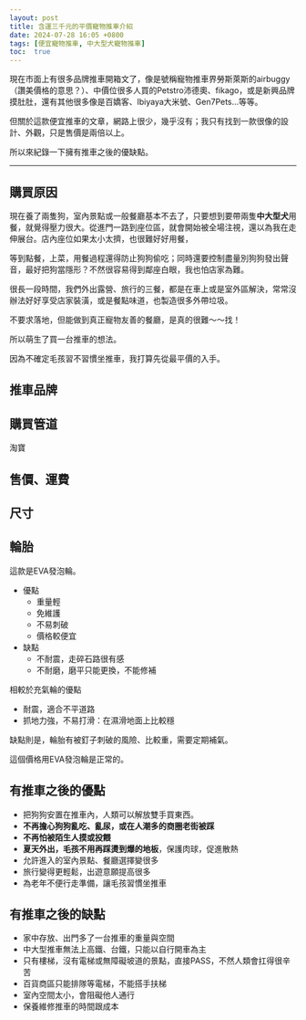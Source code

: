 ```yaml
---
layout: post
title: 含運三千元的平價寵物推車介紹
date: 2024-07-28 16:05 +0800
tags: [便宜寵物推車, 中大型犬寵物推車]
toc:  true
---
```


現在市面上有很多品牌推車開箱文了，像是號稱寵物推車界勞斯萊斯的airbuggy（讚美價格的意思？）、中價位很多人買的Petstro沛德奧、fikago，或是新興品牌摸肚肚，還有其他很多像是百嬌客、Ibiyaya大米號、Gen7Pets...等等。

但關於這款便宜推車的文章，網路上很少，幾乎沒有；我只有找到一款很像的設計、外觀，只是售價是兩倍以上。

所以來紀錄一下擁有推車之後的優缺點。

---

## 購買原因

現在養了兩隻狗，室內景點或一般餐廳基本不去了，只要想到要帶兩隻**中大型犬**用餐，就覺得壓力很大。從進門一路到座位區，就會開始被全場注視，還以為我在走伸展台。店內座位如果太小太擠，也很難好好用餐，  

等到點餐，上菜，用餐過程還得防止狗狗偷吃；同時還要控制盡量別狗狗發出聲音，最好把狗當隱形？不然很容易得到鄰座白眼，我也怕店家為難。

很長一段時間，我們外出露營、旅行的三餐，都是在車上或是室外區解決，常常沒辦法好好享受店家裝潢，或是餐點味道，也製造很多外帶垃圾。  

不要求落地，但能做到真正寵物友善的餐廳，是真的很難～～找！  

所以萌生了買一台推車的想法。

因為不確定毛孩習不習慣坐推車，我打算先從最平價的入手。





 

## 推車品牌


## 購買管道
淘寶

## 售價、運費


## 尺寸

## 輪胎
這款是EVA發泡輪。

 + 優點
   - 重量輕
   - 免維護
   - 不易刺破
   - 價格較便宜
 + 缺點
   - 不耐震，走碎石路很有感
   - 不耐磨，磨平只能更換，不能修補

相較於充氣輪的優點
  + 耐震，適合不平道路
  + 抓地力強，不易打滑：在濕滑地面上比較穩

缺點則是，輪胎有被釘子刺破的風險、比較重，需要定期補氣。

這個價格用EVA發泡輪是正常的。


## 有推車之後的優點

- 把狗狗安置在推車內，人類可以解放雙手買東西。
- **不再擔心狗狗亂吃、亂尿，或在人潮多的商圈老街被踩**
- **不再怕被陌生人摸或投餵**
- **夏天外出，毛孩不用再踩燙到爆的地板**，保護肉球，促進散熱
- 允許進入的室內景點、餐廳選擇變很多
- 旅行變得更輕鬆，出遊意願提高很多
- 為老年不便行走準備，讓毛孩習慣坐推車

## 有推車之後的缺點

- 家中存放、出門多了一台推車的重量與空間
- 中大型推車無法上高鐵、台鐵，只能以自行開車為主
- 只有樓梯，沒有電梯或無障礙坡道的景點，直接PASS，不然人類會扛得很辛苦
- 百貨商區只能排隊等電梯，不能搭手扶梯
- 室內空間太小，會阻礙他人通行
- 保養維修推車的時間跟成本
